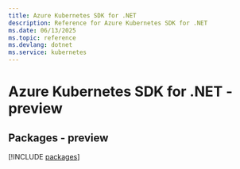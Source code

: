 ```yaml
---
title: Azure Kubernetes SDK for .NET
description: Reference for Azure Kubernetes SDK for .NET
ms.date: 06/13/2025
ms.topic: reference
ms.devlang: dotnet
ms.service: kubernetes
---
```

# Azure Kubernetes SDK for .NET - preview
## Packages - preview
[!INCLUDE [packages](kubernetes-index.md)]